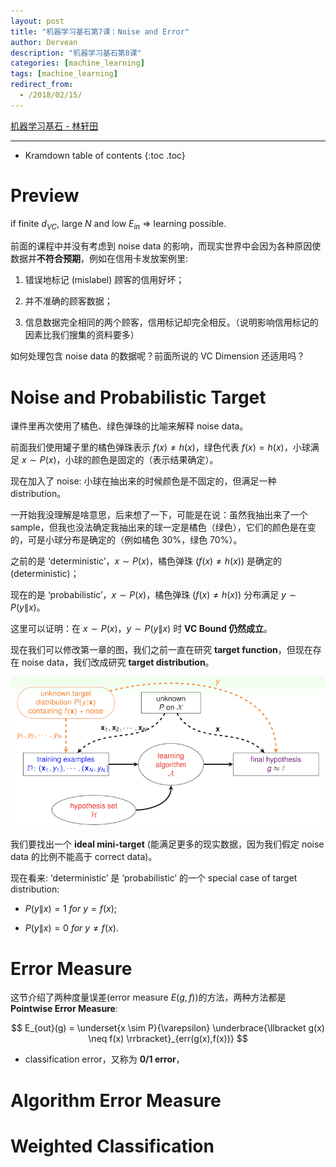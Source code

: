 ```yaml
---
layout: post
title: "机器学习基石第7课：Noise and Error"
author: Dervean
description: "机器学习基石第8课"
categories: [machine_learning]
tags: [machine_learning]
redirect_from:
  - /2018/02/15/
---
```


[机器学习基石 - 林轩田](https://www.csie.ntu.edu.tw/~htlin/course/mlfound17fall/)

---

* Kramdown table of contents
{:toc .toc}

# Preview

if finite $d_{VC}$, large $N$ and low $E_{in}$ $\Longrightarrow$ learning possible.

前面的课程中并没有考虑到 noise data 的影响，而现实世界中会因为各种原因使数据并**不符合预期**，例如在信用卡发放案例里: 

1. 错误地标记 (mislabel) 顾客的信用好坏；

2. 并不准确的顾客数据；

3. 信息数据完全相同的两个顾客，信用标记却完全相反。（说明影响信用标记的因素比我们搜集的资料要多）

如何处理包含 noise data 的数据呢？前面所说的 VC Dimension 还适用吗？

# Noise and Probabilistic Target

课件里再次使用了橘色、绿色弹珠的比喻来解释 noise data。

前面我们使用罐子里的橘色弹珠表示 $f(x) \neq h(x)$，绿色代表 $f(x) = h(x)$，小球满足 $x \sim P(x)$，小球的颜色是固定的（表示结果确定）。

现在加入了 noise: 小球在抽出来的时候颜色是不固定的，但满足一种 distribution。

一开始我没理解是啥意思，后来想了一下，可能是在说：虽然我抽出来了一个 sample，但我也没法确定我抽出来的球一定是橘色（绿色），它们的颜色是在变的，可是小球分布是确定的（例如橘色 30%，绿色 70%）。

之前的是 ‘deterministic’，$x \sim P(x)$，橘色弹珠 ($f(x) \neq h(x)$) 是确定的 (deterministic)；

现在的是 ‘probabilistic’，$x \sim P(x)$，橘色弹珠 ($f(x) \neq h(x)$) 分布满足 $y \sim P(y \| x)$。

这里可以证明：在 $x \sim P(x)$，$y \sim P(y \| x)$ 时 **VC Bound 仍然成立**。

现在我们可以修改第一章的图，我们之前一直在研究 **target function**，但现在存在 noise data，我们改成研究 **target distribution**。

![noise-and-probabilistic-target](/images/machine-learning-foundations/noise-and-error-noise-and-probabilistic-target-1.png "noise and target distribution")

我们要找出一个 **ideal mini-target** (能满足更多的现实数据，因为我们假定 noise data 的比例不能高于 correct data)。

现在看来: ‘deterministic’ 是 ‘probabilistic’ 的一个 special case of target distribution:

- $P(y \| x) = 1 \ for \ y = f(x)$;

- $P(y \| x) = 0 \ for \ y \neq f(x)$.

# Error Measure

这节介绍了两种度量误差(error measure $E(g,f)$)的方法，两种方法都是 **Pointwise Error Measure**:

$$ E_{out}(g) = \underset{x \sim P}{\varepsilon} \underbrace{\llbracket g(x) \neq f(x) \rrbracket}_{err(g(x),f(x))}  $$

- classification error，又称为 **0/1 error**，

# Algorithm Error Measure

# Weighted Classification






























